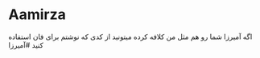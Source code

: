 # Aamirza
اگه آمیرزا شما رو هم مثل من کلافه کرده میتونید از کدی که نوشتم برای فان استفاده کنید
#آمیرزا
